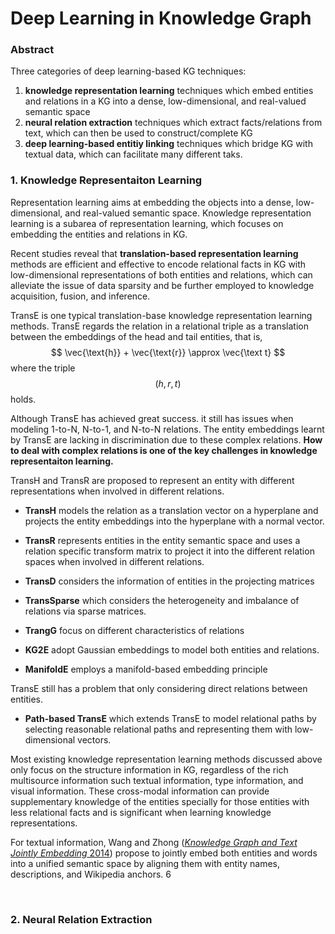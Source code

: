 # Deep Learning in Knowledge Graph

### Abstract

Three categories of deep learning-based KG techniques:

1. **knowledge representation learning** techniques which embed entities and relations in a KG into a dense, low-dimensional, and real-valued semantic space
2. **neural relation extraction** techniques which extract facts/relations from text, which can then be used to construct/complete KG
3. **deep learning-based entitiy linking** techniques which bridge KG with textual data, which can facilitate many different taks.



### 1. Knowledge Representaiton Learning

Representation learning aims at embedding the objects into a dense, low-dimensional, and real-valued semantic space. Knowledge representation learning is a subarea of representation learning, which focuses on embedding the entities and relations in KG.

Recent studies reveal that **translation-based representation learning** methods are efficient and effective to encode relational facts in KG with low-dimensional representations of both entities and relations, which can alleviate the issue of data sparsity and be further employed to knowledge acquisition, fusion, and inference. 

TransE is one typical translation-base knowledge representation learning methods. TransE regards the relation in a relational triple as a translation between the embeddings of the head and tail entities, that is, 
$$
\vec{\text{h}} + \vec{\text{r}} \approx \vec{\text t}
$$
where the triple $$(h, r, t)$$ holds.

Although TransE has achieved great success. it still has issues when modeling 1-to-N, N-to-1, and N-to-N relations. The entity embeddings learnt by TransE are lacking in discrimination due to these complex relations. **How to deal with complex relations is one of the key challenges in knowledge representaiton learning.**

TransH and TransR are proposed to represent an entity with different representations when involved in different relations.

- **TransH** models the relation as a translation vector on a hyperplane and projects the entity embeddings into the hyperplane with a normal vector. 

- **TransR** represents entities in the entity semantic space and uses a relation specific transform matrix to project it into the different relation spaces when involved in different relations. 

- **TransD** considers the information of entities in the projecting matrices

- **TransSparse** which considers the heterogeneity and imbalance of relations via sparse matrices.

- **TrangG** focus on different characteristics of relations

- **KG2E** adopt Gaussian embeddings to model both entities and relations.

- **ManifoldE** employs a manifold-based embedding principle

  

TransE still has a problem that only considering direct relations between entities. 

- **Path-based TransE** which extends TransE to model relational paths by selecting reasonable relational paths and representing them with low-dimensional vectors.

Most existing knowledge representation learning methods discussed above only focus on the structure information in KG, regardless of the rich multisource information such textual information, type information, and visual information.  These cross-modal information can provide supplementary knowledge of the entities specially for those entities with less relational facts and is significant when learning knowledge representations. 

For textual information, Wang and Zhong ([*Knowledge Graph and Text Jointly Embedding* 2014](https://www.aclweb.org/anthology/D14-1167)) propose to jointly embed both entities and words into a unified semantic space by aligning them with entity names, descriptions, and Wikipedia anchors. 6

​	

### 2. Neural Relation Extraction



































